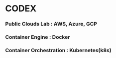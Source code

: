 # CODEX



### Public Clouds Lab : AWS, Azure, GCP

### Container Engine : Docker

### Container Orchestration :  Kubernetes(k8s)